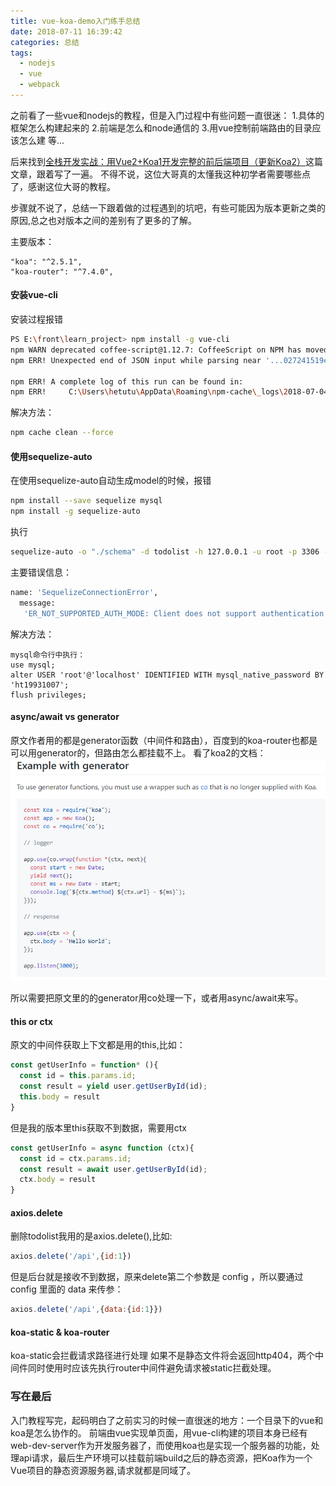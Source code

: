 ```yaml
---
title: vue-koa-demo入门练手总结
date: 2018-07-11 16:39:42
categories: 总结
tags: 
  - nodejs 
  - vue 
  - webpack
---
```


之前看了一些vue和nodejs的教程，但是入门过程中有些问题一直很迷：
1.具体的框架怎么构建起来的
2.前端是怎么和node通信的
3.用vue控制前端路由的目录应该怎么建
等...

后来找到[全栈开发实战：用Vue2+Koa1开发完整的前后端项目（更新Koa2）](https://molunerfinn.com/Vue+Koa/)这篇文章，跟着写了一遍。
不得不说，这位大哥真的太懂我这种初学者需要哪些点了，感谢这位大哥的教程。

步骤就不说了，总结一下跟着做的过程遇到的坑吧，有些可能因为版本更新之类的原因,总之也对版本之间的差别有了更多的了解。

<!--more-->

主要版本：
```
"koa": "^2.5.1",
"koa-router": "^7.4.0",
```

#### 安装vue-cli
安装过程报错
```bash
PS E:\front\learn_project> npm install -g vue-cli
npm WARN deprecated coffee-script@1.12.7: CoffeeScript on NPM has moved to "coffeescript" (no hyphen)
npm ERR! Unexpected end of JSON input while parsing near '...027241519e787343df782'

npm ERR! A complete log of this run can be found in:
npm ERR!     C:\Users\hetutu\AppData\Roaming\npm-cache\_logs\2018-07-04T11_20_18_301Z-debug.log
```
解决方法：
```bash
npm cache clean --force
```

#### 使用sequelize-auto
在使用sequelize-auto自动生成model的时候，报错
```bash
npm install --save sequelize mysql
npm install -g sequelize-auto
```
执行
```bash
sequelize-auto -o "./schema" -d todolist -h 127.0.0.1 -u root -p 3306 -e mysql -x ht19931007
```
主要错误信息：
```bash
name: 'SequelizeConnectionError',
  message:
   'ER_NOT_SUPPORTED_AUTH_MODE: Client does not support authentication protocol requested by server; consider upgrading MySQL client',
```
解决方法：
```
mysql命令行中执行：
use mysql;
alter USER 'root'@'localhost' IDENTIFIED WITH mysql_native_password BY 'ht19931007';
flush privileges;
```

#### async/await vs generator
原文作者用的都是generator函数（中间件和路由），百度到的koa-router也都是可以用generator的，但路由怎么都挂载不上。
看了koa2的文档：
<img src="/images/vue-koa-demo1.png">

所以需要把原文里的的generator用co处理一下，或者用async/await来写。

#### this or ctx
原文的中间件获取上下文都是用的this,比如：
```javascript
const getUserInfo = function* (){
  const id = this.params.id; 
  const result = yield user.getUserById(id);  
  this.body = result 
}
```
但是我的版本里this获取不到数据，需要用ctx
```javascript
const getUserInfo = async function (ctx){
  const id = ctx.params.id; 
  const result = await user.getUserById(id);  
  ctx.body = result 
}
```

#### axios.delete
删除todolist我用的是axios.delete(),比如:
```javascript
axios.delete('/api',{id:1})
```
但是后台就是接收不到数据，原来delete第二个参数是 config ，所以要通过 config 里面的 data 来传参：
```javascript
axios.delete('/api',{data:{id:1}})
```

#### koa-static & koa-router
koa-static会拦截请求路径进行处理 如果不是静态文件将会返回http404，两个中间件同时使用时应该先执行router中间件避免请求被static拦截处理。

### 写在最后
入门教程写完，起码明白了之前实习的时候一直很迷的地方：一个目录下的vue和koa是怎么协作的。
前端由vue实现单页面，用vue-cli构建的项目本身已经有web-dev-server作为开发服务器了，而使用koa也是实现一个服务器的功能，处理api请求，最后生产环境可以挂载前端build之后的静态资源，把Koa作为一个Vue项目的静态资源服务器,请求就都是同域了。